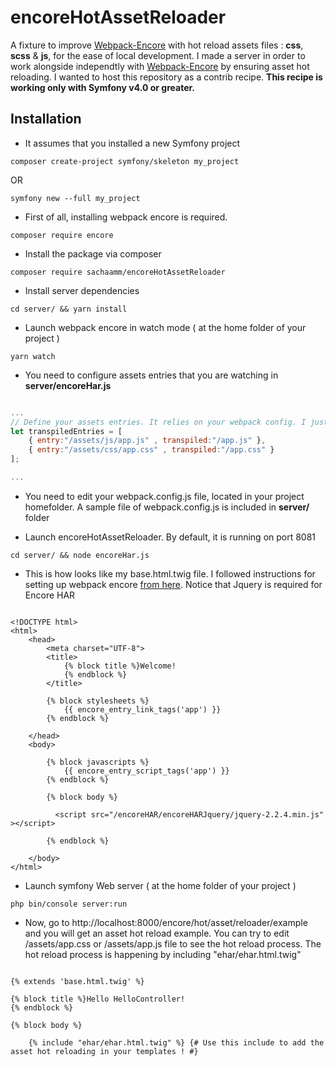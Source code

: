 # encoreHotAssetReloader
A fixture to improve [Webpack-Encore](https://github.com/symfony/webpack-encore) with hot reload assets files : **css**, **scss** &amp; **js**, for the ease of local development. I made a server in order to work alongside independtly with [Webpack-Encore](https://github.com/symfony/webpack-encore) by ensuring asset hot reloading. I wanted to host this repository as a contrib recipe. **This recipe is working only with Symfony v4.0 or greater.**

## Installation ##
* It assumes that you installed a new Symfony project  
```shell
composer create-project symfony/skeleton my_project 
```
OR
```shell
symfony new --full my_project 
```

* First of all, installing webpack encore is required. 
```shell
composer require encore
```
* Install the package via composer
```shell
composer require sachaamm/encoreHotAssetReloader
```
* Install server dependencies
```shell
cd server/ && yarn install 
```
* Launch webpack encore in watch mode ( at the home folder of your project )
```shell
yarn watch
```
* You need to configure assets entries that you are watching in **server/encoreHar.js**
```javascript

...
// Define your assets entries. It relies on your webpack config. I just left the default app.js & app.css files for simplification purposes
let transpiledEntries = [ 
    { entry:"/assets/js/app.js" , transpiled:"/app.js" },
    { entry:"/assets/css/app.css" , transpiled:"/app.css" }
];

...


```

* You need to edit your webpack.config.js file, located in your project homefolder. A sample file of webpack.config.js is included in **server/** folder


* Launch encoreHotAssetReloader. By default, it is running on port 8081
```shell
cd server/ && node encoreHar.js 
```
* This is how looks like my base.html.twig file. I followed instructions for setting up webpack encore [from here](https://symfony.com/doc/current/frontend/encore/simple-example.html). Notice that Jquery is required for Encore HAR

```twig

<!DOCTYPE html>
<html>
    <head>
        <meta charset="UTF-8">
        <title>
            {% block title %}Welcome!
            {% endblock %}
        </title>

        {% block stylesheets %}
            {{ encore_entry_link_tags('app') }}
        {% endblock %}

    </head>
    <body>

        {% block javascripts %}
            {{ encore_entry_script_tags('app') }}
        {% endblock %}

        {% block body %}

          <script src="/encoreHAR/encoreHARJquery/jquery-2.2.4.min.js"  ></script>
          
        {% endblock %}

    </body>
</html>

```

* Launch symfony Web server ( at the home folder of your project )
```shell
php bin/console server:run
```

* Now, go to http://localhost:8000/encore/hot/asset/reloader/example and you will get an asset hot reload example.
You can try to edit /assets/app.css or /assets/app.js file to see the hot reload process.
The hot reload process is happening by including "ehar/ehar.html.twig"

```twig

{% extends 'base.html.twig' %}

{% block title %}Hello HelloController!
{% endblock %}

{% block body %}

    {% include "ehar/ehar.html.twig" %} {# Use this include to add the asset hot reloading in your templates ! #}
    
```



